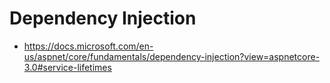 # Dependency Injection
- https://docs.microsoft.com/en-us/aspnet/core/fundamentals/dependency-injection?view=aspnetcore-3.0#service-lifetimes

